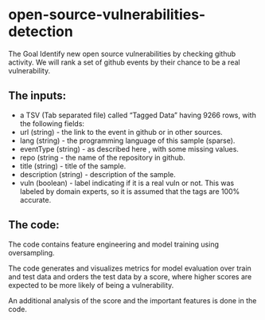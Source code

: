 # open-source-vulnerabilities-detection

The Goal
Identify new open source vulnerabilities by checking github activity.
We will rank a set of github events by their chance to be a real vulnerability.

## The inputs:
- a TSV (Tab separated file) called “Tagged Data” having 9266 rows, with the
following fields:
- url (string) - the link to the event in github or in other sources.
- lang (string) - the programming language of this sample (sparse).
- eventType (string) - as described here , with some missing values.
- repo (string - the name of the repository in github.
- title (string) - title of the sample.
- description (string) - description of the sample.
- vuln (boolean) - label indicating if it is a real vuln or not. This was labeled by
domain experts, so it is assumed that the tags are 100% accurate.

## The code:
The code contains feature engineering and model training using oversampling.

The code generates and visualizes metrics for model evaluation over train and test data and orders the test data by a score, where higher scores are expected to be more likely of being a vulnerability.

An additional analysis of the score and the important features is done in the code.

